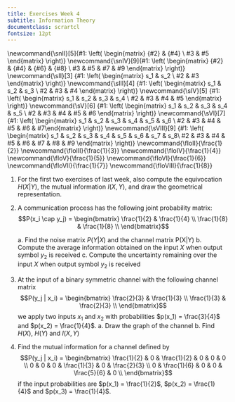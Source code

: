 ```yaml
---
title: Exercises Week 4
subtitle: Information Theory
documentclass: scrartcl
fontsize: 12pt
---
```


\newcommand{\snII}[5]{#1: \left( \begin{matrix} {#2} & {#4} \\ #3 & #5 \end{matrix} \right)}
\newcommand{\snIV}[9]{#1: \left( \begin{matrix} {#2} & {#4} & {#6} & {#8} \\ #3 & #5 & #7 & #9 \end{matrix} \right)}
\newcommand{\sII}[3] {#1: \left( \begin{matrix} s_1 & s_2 \\ #2 & #3 \end{matrix} \right)}
\newcommand{\sIII}[4] {#1: \left( \begin{matrix} s_1 & s_2 & s_3 \\ #2 & #3 & #4 \end{matrix} \right)}
\newcommand{\sIV}[5] {#1: \left( \begin{matrix} s_1 & s_2 & s_3 & s_4 \\ #2 & #3 & #4  & #5 \end{matrix} \right)}
\newcommand{\sV}[6] {#1: \left( \begin{matrix} s_1 & s_2 & s_3 & s_4 & s_5 \\ #2 & #3 & #4  & #5 & #6 \end{matrix} \right)}
\newcommand{\sVI}[7] {#1: \left( \begin{matrix} s_1 & s_2 & s_3 & s_4 & s_5 & s_6 \\ #2 & #3 & #4 & #5 & #6 & #7\end{matrix} \right)}
\newcommand{\sVIII}[9] {#1: \left( \begin{matrix} s_1 & s_2 & s_3 & s_4 & s_5 & s_6 & s_7 & s_8\\ #2 & #3 & #4 & #5 & #6 & #7 & #8 & #9 \end{matrix} \right)}
\newcommand{\fIoII}{\frac{1}{2}}
\newcommand{\fIoIII}{\frac{1}{3}}
\newcommand{\fIoIV}{\frac{1}{4}}
\newcommand{\fIoV}{\frac{1}{5}}
\newcommand{\fIoVI}{\frac{1}{6}}
\newcommand{\fIoVII}{\frac{1}{7}}
\newcommand{\fIoVIII}{\frac{1}{8}}

1. For the first two exercises of last week, also compute the equivocation $H(X|Y)$, 
the mutual information $I(X,Y)$, and draw the geometrical representation.

2. A communication process has the following joint probability matrix:
$$P(x_i \cap y_j) = 
\begin{bmatrix}
\frac{1}{2} & \frac{1}{4} \\
\frac{1}{8} & \frac{1}{8} \\
\end{bmatrix}$$

    a. Find the noise matrix $P(Y|X)$ and the channel matrix P(X|Y)
    b. Compute the average information obtained on the input $X$ when output symbol $y_2$ is received
    c. Compute the uncertainty remaining over the input $X$ when output symbol $y_2$ is received
  
3. At the input of a binary symmetric channel with the following channel matrix
$$P(y_j | x_i) = 
\begin{bmatrix}
\frac{2}{3} & \frac{1}{3} \\
\frac{1}{3} & \frac{2}{3} \\
\end{bmatrix}$$
we apply two inputs $x_1$ and $x_2$ with probabilities $p(x_1) = \frac{3}{4}$ and $p(x_2) = \frac{1}{4}$.
    a. Draw the graph of the channel
    b. Find $H(X)$, $H(Y)$ and $I(X,Y)$

4. Find the mutual information for a channel defined by
$$P(y_j | x_i) = 
\begin{bmatrix}
\frac{1}{2} & 0 & \frac{1}{2} & 0 & 0 & 0 \\
0 & 0 & 0 & \frac{1}{3} & 0 & \frac{2}{3} \\
0 & \frac{1}{6} & 0 & 0 & \frac{5}{6} & 0 \\
\end{bmatrix}$$
    if the input probabilities are $p(x_1) = \frac{1}{2}$, $p(x_2) = \frac{1}{4}$ and $p(x_3) = \frac{1}{4}$.
